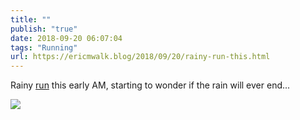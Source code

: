 ```yaml
---
title: ""
publish: "true"
date: 2018-09-20 06:07:04
tags: "Running"
url: https://ericmwalk.blog/2018/09/20/rainy-run-this.html
---
```


Rainy [run](https://www.strava.com/activities/1854048475) this early AM, starting to wonder if the rain will ever end...

![](https://ericmwalk.blog/uploads/2022/ff909910fe.jpg)